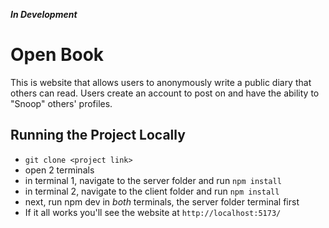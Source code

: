 ***In Development***

# Open Book
This is website that allows users to anonymously write a public diary that others can read. Users create an account to post on and have the ability to "Snoop" others' profiles.


## Running the Project Locally
- `git clone <project link>`
- open 2 terminals
- in terminal 1, navigate to the server folder and run `npm install`
- in terminal 2, navigate to the client folder and run `npm install`
- next, run npm dev in *both* terminals, the server folder terminal first
- If it all works you'll see the website at `http://localhost:5173/`
